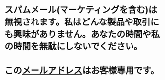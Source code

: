 # スパムメール(マーケティングを含む)は無視されます。私はどんな製品や取引にも興味がありません。あなたの時間や私の時間を無駄にしないでください。
# この[メールアドレス](mailto:castillos-02.sismica@icloud.com)はお客様専用です。
